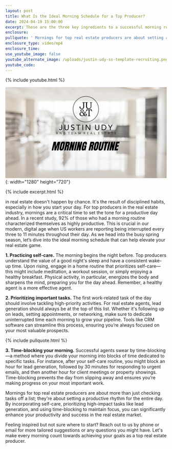 ```yaml
---
layout: post
title: What Is the Ideal Morning Schedule for a Top Producer?
date: 2024-04-19 15:00:00
excerpt: These are the three key ingredients to a successful morning routine.
enclosure:
pullquote: ' Mornings for top real estate producers are about setting a productive rhythm for the entire day.'
enclosure_type: video/mp4
enclosure_time:
use_youtube_image: false
youtube_alternate_image: /uploads/justin-udy-ss-template-recruiting.png
youtube_code:
---
```

{% include youtube.html %}

![](/uploads/justin-udy-ss-template-recruiting.png){: width="1280" height="720"}

{% include excerpt.html %}

in real estate doesn't happen by chance. It's the result of disciplined habits, especially in how you start your day. For top producers in the real estate industry, mornings are a critical time to set the tone for a productive day ahead. In a recent study, 92% of those who had a morning routine characterized themselves as highly productive. This is crucial in our modern, digital age when US workers are reporting being interrupted every three to 11 minutes throughout their day. As we head into the busy spring season, let’s dive into the ideal morning schedule that can help elevate your real estate game.

**1\. Practicing self-care.** The morning begins the night before. Top producers understand the value of a good night's sleep and have a consistent wake-up time. Upon rising, engage in a home routine that prioritizes self-care—this might include meditation, a workout session, or simply enjoying a healthy breakfast. Physical activity, in particular, energizes the body and sharpens the mind, preparing you for the day ahead. Remember, a healthy agent is a more effective agent.

**2\. Prioritizing important tasks.** The first work-related task of the day should involve tackling high-priority activities. For real estate agents, lead generation should always be at the top of this list. Whether it's following up on leads, setting appointments, or networking, make sure to dedicate uninterrupted time each morning to grow your pipeline. Tools like CRM software can streamline this process, ensuring you’re always focused on your most valuable prospects.

{% include pullquote.html %}

**3\. Time-blocking your morning.** Successful agents swear by time-blocking—a method where you divide your morning into blocks of time dedicated to specific tasks. For instance, after your self-care routine, you might block an hour for lead generation, followed by 30 minutes for responding to urgent emails, and then another hour for client meetings or property showings. Time-blocking prevents the day from slipping away and ensures you’re making progress on your most important work.

Mornings for top real estate producers are about more than just checking tasks off a list; they're about setting a productive rhythm for the entire day. By incorporating self-care, prioritizing high-impact tasks like lead generation, and using time-blocking to maintain focus, you can significantly enhance your productivity and success in the real estate market.

Feeling inspired but not sure where to start? Reach out to us by phone or email for more tailored suggestions or any questions you might have. Let's make every morning count towards achieving your goals as a top real estate producer.